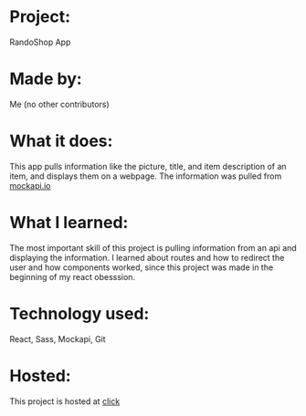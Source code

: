 # Project:
RandoShop App
# Made by:
Me (no other contributors)
# What it does:
This app pulls information like the picture, title, and item description of an item, and displays them on a webpage. The information was pulled from [mockapi.io](https://www.mockapi.io)
# What I learned:
The most important skill of this project is pulling information from an api and displaying the information. I learned about routes and how to redirect the user and how components worked, since this project was made in the beginning of my react obesssion.
# Technology used:
React, Sass, Mockapi, Git
# Hosted:
This project is hosted at [click]()
